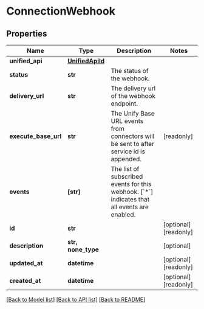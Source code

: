 # ConnectionWebhook


## Properties
Name | Type | Description | Notes
------------ | ------------- | ------------- | -------------
**unified_api** | [**UnifiedApiId**](UnifiedApiId.md) |  | 
**status** | **str** | The status of the webhook. | 
**delivery_url** | **str** | The delivery url of the webhook endpoint. | 
**execute_base_url** | **str** | The Unify Base URL events from connectors will be sent to after service id is appended. | [readonly] 
**events** | **[str]** | The list of subscribed events for this webhook. [&#x60;*&#x60;] indicates that all events are enabled. | 
**id** | **str** |  | [optional] [readonly] 
**description** | **str, none_type** |  | [optional] 
**updated_at** | **datetime** |  | [optional] [readonly] 
**created_at** | **datetime** |  | [optional] [readonly] 

[[Back to Model list]](../../README.md#documentation-for-models) [[Back to API list]](../../README.md#documentation-for-api-endpoints) [[Back to README]](../../README.md)



